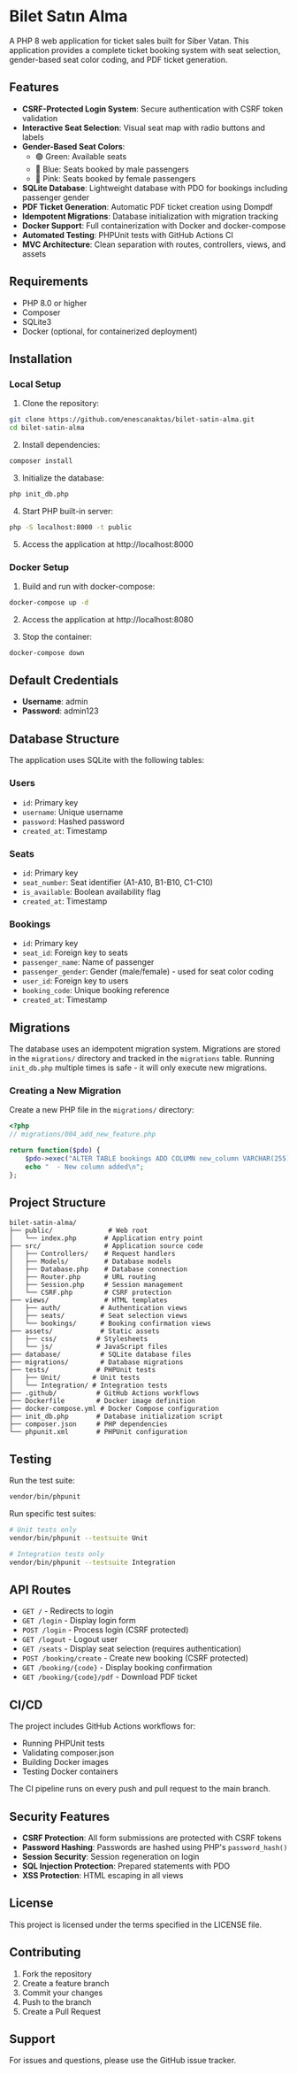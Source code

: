 # Bilet Satın Alma

A PHP 8 web application for ticket sales built for Siber Vatan. This application provides a complete ticket booking system with seat selection, gender-based seat color coding, and PDF ticket generation.

## Features

- **CSRF-Protected Login System**: Secure authentication with CSRF token validation
- **Interactive Seat Selection**: Visual seat map with radio buttons and labels
- **Gender-Based Seat Colors**: 
  - 🟢 Green: Available seats
  - 🔵 Blue: Seats booked by male passengers
  - 🔴 Pink: Seats booked by female passengers
- **SQLite Database**: Lightweight database with PDO for bookings including passenger gender
- **PDF Ticket Generation**: Automatic PDF ticket creation using Dompdf
- **Idempotent Migrations**: Database initialization with migration tracking
- **Docker Support**: Full containerization with Docker and docker-compose
- **Automated Testing**: PHPUnit tests with GitHub Actions CI
- **MVC Architecture**: Clean separation with routes, controllers, views, and assets

## Requirements

- PHP 8.0 or higher
- Composer
- SQLite3
- Docker (optional, for containerized deployment)

## Installation

### Local Setup

1. Clone the repository:
```bash
git clone https://github.com/enescanaktas/bilet-satin-alma.git
cd bilet-satin-alma
```

2. Install dependencies:
```bash
composer install
```

3. Initialize the database:
```bash
php init_db.php
```

4. Start PHP built-in server:
```bash
php -S localhost:8000 -t public
```

5. Access the application at http://localhost:8000

### Docker Setup

1. Build and run with docker-compose:
```bash
docker-compose up -d
```

2. Access the application at http://localhost:8080

3. Stop the container:
```bash
docker-compose down
```

## Default Credentials

- **Username**: admin
- **Password**: admin123

## Database Structure

The application uses SQLite with the following tables:

### Users
- `id`: Primary key
- `username`: Unique username
- `password`: Hashed password
- `created_at`: Timestamp

### Seats
- `id`: Primary key
- `seat_number`: Seat identifier (A1-A10, B1-B10, C1-C10)
- `is_available`: Boolean availability flag
- `created_at`: Timestamp

### Bookings
- `id`: Primary key
- `seat_id`: Foreign key to seats
- `passenger_name`: Name of passenger
- `passenger_gender`: Gender (male/female) - used for seat color coding
- `user_id`: Foreign key to users
- `booking_code`: Unique booking reference
- `created_at`: Timestamp

## Migrations

The database uses an idempotent migration system. Migrations are stored in the `migrations/` directory and tracked in the `migrations` table. Running `init_db.php` multiple times is safe - it will only execute new migrations.

### Creating a New Migration

Create a new PHP file in the `migrations/` directory:

```php
<?php
// migrations/004_add_new_feature.php

return function($pdo) {
    $pdo->exec("ALTER TABLE bookings ADD COLUMN new_column VARCHAR(255)");
    echo "  - New column added\n";
};
```

## Project Structure

```
bilet-satin-alma/
├── public/              # Web root
│   └── index.php       # Application entry point
├── src/                # Application source code
│   ├── Controllers/    # Request handlers
│   ├── Models/         # Database models
│   ├── Database.php    # Database connection
│   ├── Router.php      # URL routing
│   ├── Session.php     # Session management
│   └── CSRF.php        # CSRF protection
├── views/              # HTML templates
│   ├── auth/          # Authentication views
│   ├── seats/         # Seat selection views
│   └── bookings/      # Booking confirmation views
├── assets/            # Static assets
│   ├── css/          # Stylesheets
│   └── js/           # JavaScript files
├── database/          # SQLite database files
├── migrations/        # Database migrations
├── tests/            # PHPUnit tests
│   ├── Unit/        # Unit tests
│   └── Integration/ # Integration tests
├── .github/          # GitHub Actions workflows
├── Dockerfile        # Docker image definition
├── docker-compose.yml # Docker Compose configuration
├── init_db.php       # Database initialization script
├── composer.json     # PHP dependencies
└── phpunit.xml       # PHPUnit configuration
```

## Testing

Run the test suite:

```bash
vendor/bin/phpunit
```

Run specific test suites:

```bash
# Unit tests only
vendor/bin/phpunit --testsuite Unit

# Integration tests only
vendor/bin/phpunit --testsuite Integration
```

## API Routes

- `GET /` - Redirects to login
- `GET /login` - Display login form
- `POST /login` - Process login (CSRF protected)
- `GET /logout` - Logout user
- `GET /seats` - Display seat selection (requires authentication)
- `POST /booking/create` - Create new booking (CSRF protected)
- `GET /booking/{code}` - Display booking confirmation
- `GET /booking/{code}/pdf` - Download PDF ticket

## CI/CD

The project includes GitHub Actions workflows for:

- Running PHPUnit tests
- Validating composer.json
- Building Docker images
- Testing Docker containers

The CI pipeline runs on every push and pull request to the main branch.

## Security Features

- **CSRF Protection**: All form submissions are protected with CSRF tokens
- **Password Hashing**: Passwords are hashed using PHP's `password_hash()`
- **Session Security**: Session regeneration on login
- **SQL Injection Protection**: Prepared statements with PDO
- **XSS Protection**: HTML escaping in all views

## License

This project is licensed under the terms specified in the LICENSE file.

## Contributing

1. Fork the repository
2. Create a feature branch
3. Commit your changes
4. Push to the branch
5. Create a Pull Request

## Support

For issues and questions, please use the GitHub issue tracker.

